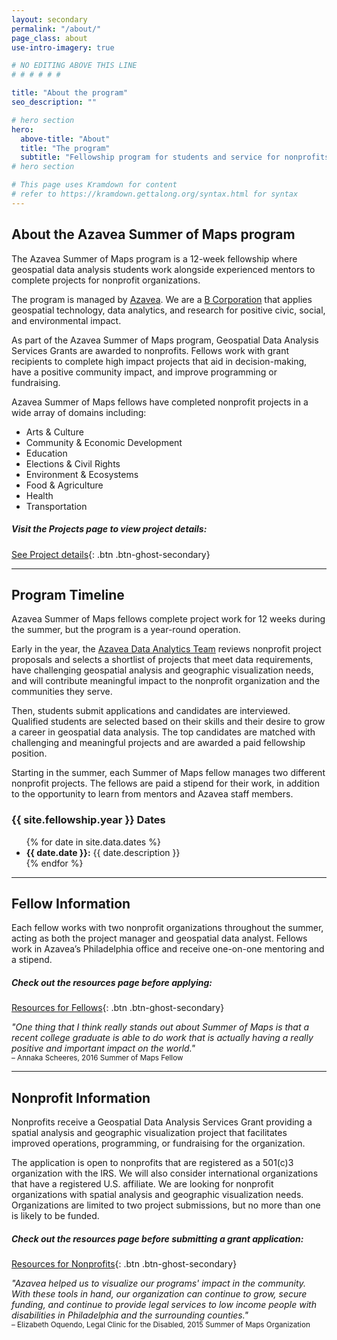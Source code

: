 ```yaml
---
layout: secondary
permalink: "/about/"
page_class: about
use-intro-imagery: true

# NO EDITING ABOVE THIS LINE
# # # # # #

title: "About the program"
seo_description: ""

# hero section
hero:
  above-title: "About"
  title: "The program"
  subtitle: "Fellowship program for students and service for nonprofits focused on completing challenging, high impact projects."
# hero section

# This page uses Kramdown for content
# refer to https://kramdown.gettalong.org/syntax.html for syntax
---
```

## About the Azavea Summer of Maps program
The Azavea Summer of Maps program is a 12-week fellowship where geospatial data analysis students work alongside experienced mentors to complete projects for nonprofit organizations.

The program is managed by [Azavea](https://azavea.com). We are a [B Corporation](http://www.bcorporation.net/community/azavea) that applies geospatial technology, data analytics, and research for positive civic, social, and environmental impact.

As part of the Azavea Summer of Maps program, Geospatial Data Analysis Services Grants are awarded to nonprofits. Fellows work with grant recipients to complete high impact projects that aid in decision-making, have a positive community impact, and improve programming or fundraising.

Azavea Summer of Maps fellows have completed nonprofit projects in a wide array of domains including:

- Arts & Culture
- Community & Economic Development
- Education
- Elections & Civil Rights
- Environment & Ecosystems
- Food & Agriculture
- Health
- Transportation

##### Visit the Projects page to view project details:
[See Project details](/projects/){: .btn .btn-ghost-secondary}

___
## Program Timeline
Azavea Summer of Maps fellows complete project work for 12 weeks during the summer, but the program is a year-round operation.

Early in the year, the [Azavea Data Analytics Team](https://www.azavea.com/services/data-analytics/) reviews nonprofit project proposals and selects a shortlist of projects that meet data requirements, have challenging geospatial analysis and geographic visualization needs, and will contribute meaningful impact to the nonprofit organization and the communities they serve.

Then, students submit applications and candidates are interviewed. Qualified students are selected based on their skills and their desire to grow a career in geospatial data analysis. The top candidates are matched with challenging and meaningful projects and are awarded a paid fellowship position.

Starting in the summer, each Summer of Maps fellow manages two different nonprofit projects. The fellows are paid a stipend for their work, in addition to the opportunity to learn from mentors and Azavea staff members.


### {{ site.fellowship.year }} Dates
<ul>
{% for date in site.data.dates %}
<li>
  <strong>{{ date.date }}:</strong>
  {{ date.description }}  
</li>
{% endfor %}
</ul>

___
## Fellow Information
Each fellow works with two nonprofit organizations throughout the summer, acting as both the project manager and geospatial data analyst. Fellows work in Azavea’s Philadelphia office and receive one-on-one mentoring and a stipend.

##### Check out the resources page before applying:
[Resources for Fellows](/fellow-guide/){: .btn .btn-ghost-secondary}

<em>"One thing that I think really stands out about Summer of Maps is that a recent college graduate is able to do work that is actually having a really positive and important impact on the world."</em><br>
<small>– Annaka Scheeres, 2016 Summer of Maps Fellow</small>

___
## Nonprofit Information
Nonprofits receive a Geospatial Data Analysis Services Grant providing a spatial analysis and geographic visualization project that facilitates improved operations, programming, or fundraising for the organization.

The application is open to nonprofits that are registered as a 501(c)3 organization with the IRS. We will also consider international organizations that have a registered U.S. affiliate. We are looking for nonprofit organizations with spatial analysis and geographic visualization needs. Organizations are limited to two project submissions, but no more than one is likely to be funded.

##### Check out the resources page before submitting a grant application:
[Resources for Nonprofits](/nonprofit-guide/){: .btn .btn-ghost-secondary}


<em>"Azavea helped us to visualize our programs' impact in the community. With these tools in hand, our organization can continue to grow, secure funding, and continue to provide legal services to low income people with disabilities in Philadelphia and the surrounding counties."</em><br>
<small>– Elizabeth Oquendo, Legal Clinic for the Disabled, 2015 Summer of Maps Organization</small>
